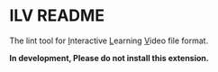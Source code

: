 # ILV README

The lint tool for <u>I</u>nteractive <u>L</u>earning <u>V</u>ideo file format.

**In development, Please do not install this extension.**
